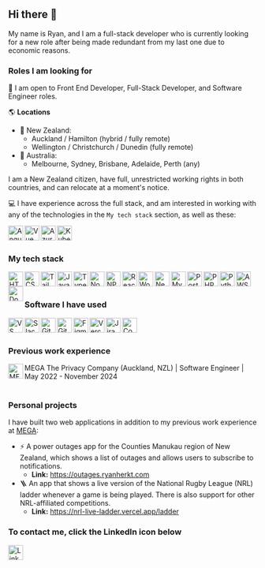 ## Hi there 👋

My name is Ryan, and I am a full-stack developer who is currently looking for a new role after being made redundant from my last one due to economic reasons.

### Roles I am looking for
💼 I am open to Front End Developer, Full-Stack Developer, and Software Engineer roles.

🌎 **Locations**
- 🥝 New Zealand:
  - Auckland / Hamilton (hybrid / fully remote)
  - Wellington / Christchurch / Dunedin (fully remote)
- 🦘 Australia:
  - Melbourne, Sydney, Brisbane, Adelaide, Perth (any)

I am a New Zealand citizen, have full, unrestricted working rights in both countries, and can relocate at a moment's notice.

💻 I have experience across the full stack, and am interested in working with any of the technologies in the `My tech stack` section, as well as these:

<a href="https://angular.dev/" target="_blank"><img align="left" alt="Angular" src="https://cdn.jsdelivr.net/gh/devicons/devicon@latest/icons/angular/angular-original.svg" width="30px" /></a>
<a href="https://vuejs.org/" target="_blank"><img align="left" alt="Vue JS" src="https://cdn.jsdelivr.net/gh/devicons/devicon@latest/icons/vuejs/vuejs-original.svg" width="30px" /></a>
<a href="https://azure.microsoft.com/" target="_blank"><img align="left" alt="Azure" src="https://cdn.jsdelivr.net/gh/devicons/devicon@latest/icons/azure/azure-original.svg" width="30px" /></a>
<a href="https://kubernetes.io/" target="_blank"><img align="left" alt="Kubernetes" src="https://cdn.jsdelivr.net/gh/devicons/devicon@latest/icons/kubernetes/kubernetes-original.svg" width="30px" /></a>
<br />
<br />

### My tech stack

<a href="https://www.w3.org/html/" target="_blank"><img align="left" alt="HTML5" src="https://cdn.jsdelivr.net/gh/devicons/devicon@latest/icons/html5/html5-original.svg" width="30px" />
<a href="https://www.w3schools.com/css/" target="_blank"><img align="left" alt="CSS3" src="https://cdn.jsdelivr.net/gh/devicons/devicon@latest/icons/css3/css3-original.svg" width="30px" /></a>
<a href="https://tailwindcss.com/" target="_blank"><img align="left" alt="Tailwind CSS" src="https://cdn.jsdelivr.net/gh/devicons/devicon@latest/icons/tailwindcss/tailwindcss-original.svg" width="30px" /></a>
<a href="https://www.w3.org/javascript/" target="_blank"><img align="left" alt="JavaScript" src="https://cdn.jsdelivr.net/gh/devicons/devicon@latest/icons/javascript/javascript-original.svg" width="30px" />
<a href="https://www.typescriptlang.org/" target="_blank"><img align="left" alt="TypeScript" src="https://cdn.jsdelivr.net/gh/devicons/devicon@latest/icons/typescript/typescript-original.svg" width="30px" />
<a href="https://www.nodejs.org/" target="_blank"><img align="left" alt="Node JS" src="https://cdn.jsdelivr.net/gh/devicons/devicon@latest/icons/nodejs/nodejs-original.svg" width="30px" />
<a href="https://www.npmjs.com/" target="_blank"><img align="left" alt="NPM" src="https://cdn.jsdelivr.net/gh/devicons/devicon@latest/icons/npm/npm-original-wordmark.svg" width="30px" />
<a href="https://react.dev/" target="_blank"><img align="left" alt="React" src="https://cdn.jsdelivr.net/gh/devicons/devicon@latest/icons/react/react-original.svg" width="30px" /></a>
<a href="https://wordpress.com/" target="_blank"><img align="left" alt="WordPress" src="https://cdn.jsdelivr.net/gh/devicons/devicon@latest/icons/wordpress/wordpress-original.svg" width="30px" /></a>
<a href="https://nextjs.org/" target="_blank"><img align="left" alt="Next JS" src="https://cdn.jsdelivr.net/gh/devicons/devicon@latest/icons/nextjs/nextjs-original.svg" width="30px" /></a>
<a href="https://www.mysql.com/" target="_blank"><img align="left" alt="MySQL" src="https://cdn.jsdelivr.net/gh/devicons/devicon@latest/icons/mysql/mysql-original.svg" width="30px" /></a>
<a href="https://www.postgresql.org/" target="_blank"><img align="left" alt="PostgreSQL" src="https://cdn.jsdelivr.net/gh/devicons/devicon@latest/icons/postgresql/postgresql-original.svg" width="30px" /></a>
<a href="https://www.php.net" target="_blank"><img align="left" alt="PHP" src="https://cdn.jsdelivr.net/gh/devicons/devicon@latest/icons/php/php-original.svg" width="30px" /></a>
<a href="https://www.python.org" target="_blank"><img align="left" alt="Python" src="https://cdn.jsdelivr.net/gh/devicons/devicon@latest/icons/python/python-original.svg" width="30px" /></a>
<a href="https://aws.amazon.com/" target="_blank"><img align="left" alt="AWS" src="https://cdn.jsdelivr.net/gh/devicons/devicon@latest/icons/amazonwebservices/amazonwebservices-original-wordmark.svg" width="30px" /></a>
<a href="https://docker.com/" target="_blank"><img align="left" alt="Docker" src="https://cdn.jsdelivr.net/gh/devicons/devicon@latest/icons/docker/docker-original.svg" width="30px" /></a>
<br />
<br />

### Software I have used

<a href="https://code.visualstudio.com/" target="_blank"><img align="left" alt="VS Code" src="https://cdn.jsdelivr.net/gh/devicons/devicon@latest/icons/vscode/vscode-original.svg" width="30px" /></a>
<a href="https://slack.com/" target="_blank"><img align="left" alt="Slack" src="https://cdn.jsdelivr.net/gh/devicons/devicon@latest/icons/slack/slack-original.svg" width="30px" /></a>
<a href="https://github.com/" target="_blank"><img align="left" alt="GitHub" src="https://cdn.jsdelivr.net/gh/devicons/devicon@latest/icons/github/github-original.svg" width="30px" /></a>
<a href="https://gitlab.com/" target="_blank"><img align="left" alt="GitLab" src="https://cdn.jsdelivr.net/gh/devicons/devicon@latest/icons/gitlab/gitlab-original.svg" width="30px" /></a>
<a href="https://figma.com/" target="_blank"><img align="left" alt="Figma" src="https://cdn.jsdelivr.net/gh/devicons/devicon@latest/icons/figma/figma-original.svg" width="30px" /></a>
<a href="https://vercel.com/" target="_blank"><img align="left" alt="Vercel" src="https://cdn.jsdelivr.net/gh/devicons/devicon@latest/icons/vercel/vercel-original.svg" width="30px" /></a>
<a href="https://www.atlassian.com/software/jira" target="_blank"><img align="left" alt="Jira" src="https://cdn.jsdelivr.net/gh/devicons/devicon@latest/icons/jira/jira-original.svg" width="30px" /></a>
<a href="https://www.atlassian.com/software/confluence" target="_blank"><img align="left" alt="Confluence" src="https://cdn.jsdelivr.net/gh/devicons/devicon@latest/icons/confluence/confluence-original.svg" width="30px" /></a>
<br />
<br />

### Previous work experience

<a href="https://mega.io/" target="_blank"><img align="left" alt="MEGA The Privacy Company" src="https://mega.io/wp-content/themes/megapages/megalib/icons/logos/mega.svg" width="30px" /></a> MEGA The Privacy Company (Auckland, NZL) | Software Engineer | May 2022 - November 2024
<br />
<br />

### Personal projects

I have built two web applications in addition to my previous work experience at [MEGA](https://mega.io):
- ⚡ A power outages app for the Counties Manukau region of New Zealand, which shows a list of outages and allows users to subscribe to notifications.
  - **Link:** https://outages.ryanherkt.com
- 🪜 An app that shows a live version of the National Rugby League (NRL) ladder whenever a game is being played. There is also support for other NRL-affiliated competitions.
  - **Link:** https://nrl-live-ladder.vercel.app/ladder

### To contact me, click the LinkedIn icon below
<a href="https://linkedin.com/ryanherkt" target="_blank"><img align="left" alt="LinkedIn" src="https://cdn.jsdelivr.net/gh/devicons/devicon@latest/icons/linkedin/linkedin-original.svg" width="30px" /></a>
